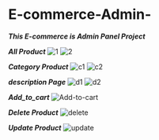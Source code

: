 # E-commerce-Admin-

***This E-commerce is Admin Panel Project***

***All Product***
![1](https://user-images.githubusercontent.com/75658978/124638831-0f273880-dea9-11eb-8011-def0bbf31fe0.png)
![2](https://user-images.githubusercontent.com/75658978/124638850-13ebec80-dea9-11eb-8dec-740fb6091555.png)

***Category Product***
![c1](https://user-images.githubusercontent.com/75658978/124639214-85c43600-dea9-11eb-9204-ba7c88c90d0e.png)
![c2](https://user-images.githubusercontent.com/75658978/124639219-88269000-dea9-11eb-952a-0a78adc00645.png)

***description Page***
![d1](https://user-images.githubusercontent.com/75658978/124639282-9c6a8d00-dea9-11eb-8e46-e89795c923fd.png)
![d2](https://user-images.githubusercontent.com/75658978/124639289-9e345080-dea9-11eb-9490-1419833187e9.png)

***Add_to_cart***
![Add-to-cart](https://user-images.githubusercontent.com/75658978/124639330-aa201280-dea9-11eb-989b-ca234a01a67b.png)

***Delete Product***
![delete](https://user-images.githubusercontent.com/75658978/124639347-aee4c680-dea9-11eb-9a10-2bd13125e588.png)

***Update Product***
![update](https://user-images.githubusercontent.com/75658978/124639360-b1472080-dea9-11eb-94f3-0a7bf8d39bfe.png)

